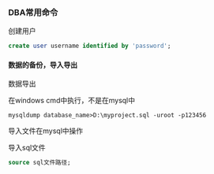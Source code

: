 ### DBA常用命令

创建用户

```sql
create user username identified by 'password';
```



#### 数据的备份，导入导出

数据导出

在windows cmd中执行，不是在mysql中

```dos
mysqldump database_name>D:\myproject.sql -uroot -p123456
```



导入文件在mysql中操作

导入sql文件

```sql
source sql文件路径;
```

